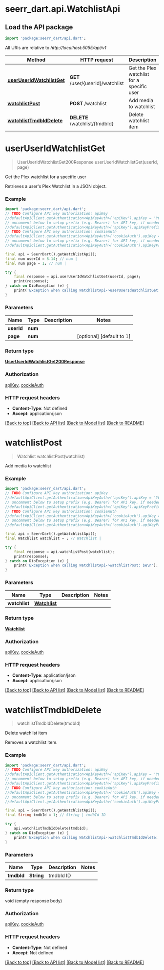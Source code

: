 # seerr_dart.api.WatchlistApi

## Load the API package
```dart
import 'package:seerr_dart/api.dart';
```

All URIs are relative to *http://localhost:5055/api/v1*

Method | HTTP request | Description
------------- | ------------- | -------------
[**userUserIdWatchlistGet**](WatchlistApi.md#useruseridwatchlistget) | **GET** /user/{userId}/watchlist | Get the Plex watchlist for a specific user
[**watchlistPost**](WatchlistApi.md#watchlistpost) | **POST** /watchlist | Add media to watchlist
[**watchlistTmdbIdDelete**](WatchlistApi.md#watchlisttmdbiddelete) | **DELETE** /watchlist/{tmdbId} | Delete watchlist item


# **userUserIdWatchlistGet**
> UserUserIdWatchlistGet200Response userUserIdWatchlistGet(userId, page)

Get the Plex watchlist for a specific user

Retrieves a user's Plex Watchlist in a JSON object. 

### Example
```dart
import 'package:seerr_dart/api.dart';
// TODO Configure API key authorization: apiKey
//defaultApiClient.getAuthentication<ApiKeyAuth>('apiKey').apiKey = 'YOUR_API_KEY';
// uncomment below to setup prefix (e.g. Bearer) for API key, if needed
//defaultApiClient.getAuthentication<ApiKeyAuth>('apiKey').apiKeyPrefix = 'Bearer';
// TODO Configure API key authorization: cookieAuth
//defaultApiClient.getAuthentication<ApiKeyAuth>('cookieAuth').apiKey = 'YOUR_API_KEY';
// uncomment below to setup prefix (e.g. Bearer) for API key, if needed
//defaultApiClient.getAuthentication<ApiKeyAuth>('cookieAuth').apiKeyPrefix = 'Bearer';

final api = SeerrDart().getWatchlistApi();
final num userId = 8.14; // num | 
final num page = 1; // num | 

try {
    final response = api.userUserIdWatchlistGet(userId, page);
    print(response);
} catch on DioException (e) {
    print('Exception when calling WatchlistApi->userUserIdWatchlistGet: $e\n');
}
```

### Parameters

Name | Type | Description  | Notes
------------- | ------------- | ------------- | -------------
 **userId** | **num**|  | 
 **page** | **num**|  | [optional] [default to 1]

### Return type

[**UserUserIdWatchlistGet200Response**](UserUserIdWatchlistGet200Response.md)

### Authorization

[apiKey](../README.md#apiKey), [cookieAuth](../README.md#cookieAuth)

### HTTP request headers

 - **Content-Type**: Not defined
 - **Accept**: application/json

[[Back to top]](#) [[Back to API list]](../README.md#documentation-for-api-endpoints) [[Back to Model list]](../README.md#documentation-for-models) [[Back to README]](../README.md)

# **watchlistPost**
> Watchlist watchlistPost(watchlist)

Add media to watchlist

### Example
```dart
import 'package:seerr_dart/api.dart';
// TODO Configure API key authorization: apiKey
//defaultApiClient.getAuthentication<ApiKeyAuth>('apiKey').apiKey = 'YOUR_API_KEY';
// uncomment below to setup prefix (e.g. Bearer) for API key, if needed
//defaultApiClient.getAuthentication<ApiKeyAuth>('apiKey').apiKeyPrefix = 'Bearer';
// TODO Configure API key authorization: cookieAuth
//defaultApiClient.getAuthentication<ApiKeyAuth>('cookieAuth').apiKey = 'YOUR_API_KEY';
// uncomment below to setup prefix (e.g. Bearer) for API key, if needed
//defaultApiClient.getAuthentication<ApiKeyAuth>('cookieAuth').apiKeyPrefix = 'Bearer';

final api = SeerrDart().getWatchlistApi();
final Watchlist watchlist = ; // Watchlist | 

try {
    final response = api.watchlistPost(watchlist);
    print(response);
} catch on DioException (e) {
    print('Exception when calling WatchlistApi->watchlistPost: $e\n');
}
```

### Parameters

Name | Type | Description  | Notes
------------- | ------------- | ------------- | -------------
 **watchlist** | [**Watchlist**](Watchlist.md)|  | 

### Return type

[**Watchlist**](Watchlist.md)

### Authorization

[apiKey](../README.md#apiKey), [cookieAuth](../README.md#cookieAuth)

### HTTP request headers

 - **Content-Type**: application/json
 - **Accept**: application/json

[[Back to top]](#) [[Back to API list]](../README.md#documentation-for-api-endpoints) [[Back to Model list]](../README.md#documentation-for-models) [[Back to README]](../README.md)

# **watchlistTmdbIdDelete**
> watchlistTmdbIdDelete(tmdbId)

Delete watchlist item

Removes a watchlist item.

### Example
```dart
import 'package:seerr_dart/api.dart';
// TODO Configure API key authorization: apiKey
//defaultApiClient.getAuthentication<ApiKeyAuth>('apiKey').apiKey = 'YOUR_API_KEY';
// uncomment below to setup prefix (e.g. Bearer) for API key, if needed
//defaultApiClient.getAuthentication<ApiKeyAuth>('apiKey').apiKeyPrefix = 'Bearer';
// TODO Configure API key authorization: cookieAuth
//defaultApiClient.getAuthentication<ApiKeyAuth>('cookieAuth').apiKey = 'YOUR_API_KEY';
// uncomment below to setup prefix (e.g. Bearer) for API key, if needed
//defaultApiClient.getAuthentication<ApiKeyAuth>('cookieAuth').apiKeyPrefix = 'Bearer';

final api = SeerrDart().getWatchlistApi();
final String tmdbId = 1; // String | tmdbId ID

try {
    api.watchlistTmdbIdDelete(tmdbId);
} catch on DioException (e) {
    print('Exception when calling WatchlistApi->watchlistTmdbIdDelete: $e\n');
}
```

### Parameters

Name | Type | Description  | Notes
------------- | ------------- | ------------- | -------------
 **tmdbId** | **String**| tmdbId ID | 

### Return type

void (empty response body)

### Authorization

[apiKey](../README.md#apiKey), [cookieAuth](../README.md#cookieAuth)

### HTTP request headers

 - **Content-Type**: Not defined
 - **Accept**: Not defined

[[Back to top]](#) [[Back to API list]](../README.md#documentation-for-api-endpoints) [[Back to Model list]](../README.md#documentation-for-models) [[Back to README]](../README.md)

